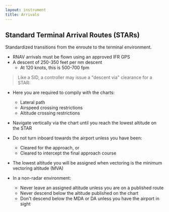 ```yaml
---
layout: instrument
title: Arrivals
---
```


## Standard Terminal Arrival Routes (STARs)

Standardized transitions from the enroute to the terminal environment. 

- RNAV arrivals must be flown using an approved IFR GPS
- A descent of 250-350 feet per nm descent
	- At 120 knots, this is 500-700 fpm 

> Like a SID, a controller may issue a "descent via" clearance for a STAR:
- Here you are required to compily with the charts: 
	- Lateral path
	- Airspeed crossing restrictions
	- Altitude crossing restrictions

- Navigate vertically via the chart until you reach the lowest altitude on the STAR
- Do not turn inboard towards the airport unless you have been: 
	- Cleared for the approach, or
	- Cleared to intercept the final approach course

- The lowest altitude you will be assigned when vectoring is the minimum vectoring altitude (MVA)

- In a non-radar environment: 
	- Never leave an assigned altitude unless you are on a published route
	- Never descend below the altitude published on the chart
	- Don't descend below the MDA or DA unless you have the airport in sight